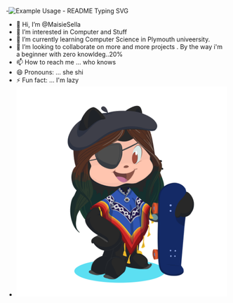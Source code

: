 -<img src="https://readme-typing-svg.demolab.com/?lines=Hi+👋+I+am+Maheshi ;&font=Fira%20Code&center=true&width=580&height=50&duration=4000&pause=1000" alt="Example Usage - README Typing SVG">
- 👋 Hi, I’m @MaisieSella
- 👀 I’m interested in Computer and Stuff
- 🌱 I’m currently learning Computer Science in Plymouth univeersity.
- 💞️ I’m looking to collaborate on more and more projects . By the way i'm a beginner with zero knowldeg..20%
-  📫 How to reach me ... who knows
- 😄 Pronouns: ... she shi
- ⚡ Fun fact: ... I'm lazy
 - ![pic](pic/octocat-1731494600440.png)
<p align="center">

</p>
<!---
MaisieSella/MaisieSella is a ✨ special ✨ repository because its `README.md` (this file) appears on your GitHub profile.
You can click the Preview link to take a look at your changes.
--->
